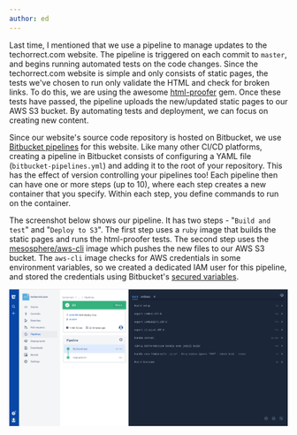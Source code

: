 ```yaml
---
author: ed
---
```


Last time, I mentioned that we use a pipeline to manage updates to the techorrect.com website.  The pipeline is triggered on each commit to `master`, and begins running automated tests on the code changes.  Since the techorrect.com website is simple and only consists of static pages, the tests we've chosen to run only validate the HTML and check for broken links.  To do this, we are using the awesome [html-proofer](https://github.com/gjtorikian/html-proofer) gem.  Once these tests have passed, the pipeline uploads the new/updated static pages to our AWS S3 bucket.  By automating tests and deployment, we can focus on creating new content.

Since our website's source code repository is hosted on Bitbucket, we use [Bitbucket pipelines](https://bitbucket.org/product/features/pipelines) for this website.  Like many other CI/CD platforms, creating a pipeline in Bitbucket consists of configuring a YAML file (`bitbucket-pipelines.yml`) and adding it to the root of your repository.  This has the effect of version controlling your pipelines too!  Each pipeline then can have one or more steps (up to 10), where each step creates a new container that you specify.  Within each step, you define commands to run on the container.

The screenshot below shows our pipeline.  It has two steps - "`Build and test`" and "`Deploy to S3`".  The first step uses a `ruby` image that builds the static pages and runs the html-proofer tests.  The second step uses the [mesosphere/aws-cli](https://hub.docker.com/r/mesosphere/aws-cli/) image which pushes the new files to our AWS S3 bucket.  The `aws-cli` image checks for AWS credentials in some environment variables, so we created a dedicated IAM user for this pipeline, and stored the credentials using Bitbucket's [secured variables](https://confluence.atlassian.com/bitbucket/environment-variables-794502608.html#Environmentvariables-Securedvariables).

![techorrect.com's bitbucket pipeline](/assets/images/techorrect-bitbucket-pipeline.png)
